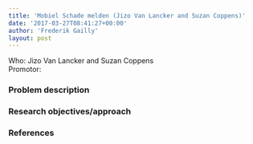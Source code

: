 ```yaml
---
title: 'Mobiel Schade melden (Jizo Van Lancker and Suzan Coppens)'
date: '2017-03-27T08:41:27+00:00'
author: 'Frederik Gailly'
layout: post
---
```


Who: Jizo Van Lancker and Suzan Coppens  
Promotor:

### Problem description

### Research objectives/approach

### References